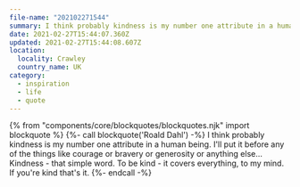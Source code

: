 ```yaml
---
file-name: "202102271544"
summary: I think probably kindness is my number one attribute in a human being. I'll put it before any of the things like courage or bravery or generosity or anything else.
date: 2021-02-27T15:44:07.360Z
updated: 2021-02-27T15:44:08.607Z
location:
  locality: Crawley
  country_name: UK
category:
  - inspiration
  - life
  - quote
---
```

{% from "components/core/blockquotes/blockquotes.njk" import blockquote %}
{%- call blockquote('Roald Dahl') -%}
I think probably kindness is my number one attribute in a human being. I'll put it before any of the things like courage or bravery or generosity or anything else&hellip; Kindness - that simple word. To be kind - it covers everything, to my mind. If you're kind that's it.
{%- endcall -%}
